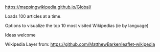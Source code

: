 https://mappingwikipedia.github.io/Global/

Loads 100 articles at a time.

Options to visualize the top 10 most visited Wikipedias (ie by language)

Ideas welcome

Wikipedia Layer from: https://github.com/MatthewBarker/leaflet-wikipedia
